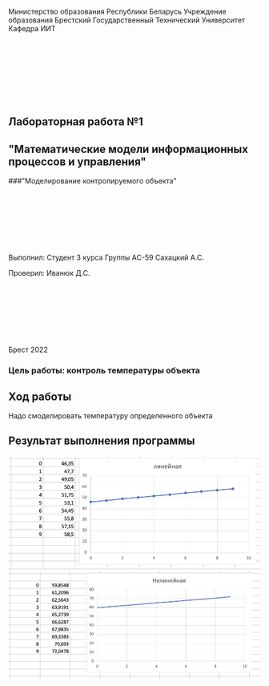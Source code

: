 Министерство образования Республики Беларусь
Учреждение образования Брестский Государственный Технический Университет
Кафедра ИИТ
<br/><br/><br/><br/><br/><br/><br/><br/><br/>
## Лабораторная работа №1
## "Математические модели информационных процессов и управления"
###"Моделирование контролируемого объекта"
<br/><br/><br/><br/><br/><br/><br/><br/><br/>
Выполнил:
Студент 3 курса
Группы АС-59
Сахацкий А.С.

Проверил:
Иванюк Д.С.
<br/><br/><br/><br/><br/><br/><br/><br/><br/>
Брест 2022

### Цель работы: контроль температуры объекта
## Ход работы 
Надо смоделировать температуру определенного объекта
## Результат выполнения программы

![Линейная модель](linealmodel.png)
![Нелинейная модель](nolinealmodel.png)
